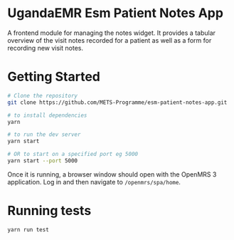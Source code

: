 # UgandaEMR Esm Patient Notes App

A frontend module for managing the notes widget. It provides a tabular overview of the visit notes recorded for a patient as well as a form for recording new visit notes.

# Getting Started

```sh
# Clone the repository
git clone https://github.com/METS-Programme/esm-patient-notes-app.git

# to install dependencies
yarn

# to run the dev server
yarn start

# OR to start on a specified port eg 5000
yarn start --port 5000
```

Once it is running, a browser window
should open with the OpenMRS 3 application. Log in and then navigate to
`/openmrs/spa/home`.

# Running tests
```
yarn run test
```
